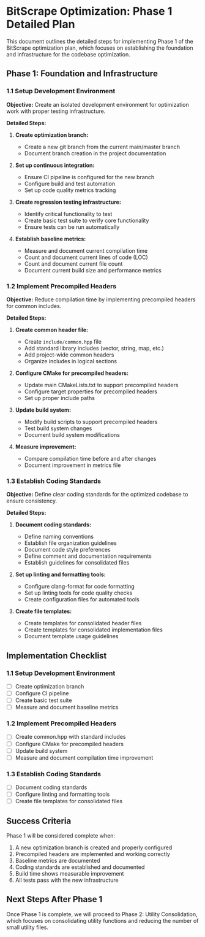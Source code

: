 # BitScrape Optimization: Phase 1 Detailed Plan

This document outlines the detailed steps for implementing Phase 1 of the BitScrape optimization plan, which focuses on establishing the foundation and infrastructure for the codebase optimization.

## Phase 1: Foundation and Infrastructure

### 1.1 Setup Development Environment

**Objective:** Create an isolated development environment for optimization work with proper testing infrastructure.

**Detailed Steps:**

1. **Create optimization branch:**
   - Create a new git branch from the current main/master branch
   - Document branch creation in the project documentation

2. **Set up continuous integration:**
   - Ensure CI pipeline is configured for the new branch
   - Configure build and test automation
   - Set up code quality metrics tracking

3. **Create regression testing infrastructure:**
   - Identify critical functionality to test
   - Create basic test suite to verify core functionality
   - Ensure tests can be run automatically

4. **Establish baseline metrics:**
   - Measure and document current compilation time
   - Count and document current lines of code (LOC)
   - Count and document current file count
   - Document current build size and performance metrics

### 1.2 Implement Precompiled Headers

**Objective:** Reduce compilation time by implementing precompiled headers for common includes.

**Detailed Steps:**

1. **Create common header file:**
   - Create `include/common.hpp` file
   - Add standard library includes (vector, string, map, etc.)
   - Add project-wide common headers
   - Organize includes in logical sections

2. **Configure CMake for precompiled headers:**
   - Update main CMakeLists.txt to support precompiled headers
   - Configure target properties for precompiled headers
   - Set up proper include paths

3. **Update build system:**
   - Modify build scripts to support precompiled headers
   - Test build system changes
   - Document build system modifications

4. **Measure improvement:**
   - Compare compilation time before and after changes
   - Document improvement in metrics file

### 1.3 Establish Coding Standards

**Objective:** Define clear coding standards for the optimized codebase to ensure consistency.

**Detailed Steps:**

1. **Document coding standards:**
   - Define naming conventions
   - Establish file organization guidelines
   - Document code style preferences
   - Define comment and documentation requirements
   - Establish guidelines for consolidated files

2. **Set up linting and formatting tools:**
   - Configure clang-format for code formatting
   - Set up linting tools for code quality checks
   - Create configuration files for automated tools

3. **Create file templates:**
   - Create templates for consolidated header files
   - Create templates for consolidated implementation files
   - Document template usage guidelines

## Implementation Checklist

### 1.1 Setup Development Environment
- [ ] Create optimization branch
- [ ] Configure CI pipeline
- [ ] Create basic test suite
- [ ] Measure and document baseline metrics

### 1.2 Implement Precompiled Headers
- [ ] Create common.hpp with standard includes
- [ ] Configure CMake for precompiled headers
- [ ] Update build system
- [ ] Measure and document compilation time improvement

### 1.3 Establish Coding Standards
- [ ] Document coding standards
- [ ] Configure linting and formatting tools
- [ ] Create file templates for consolidated files

## Success Criteria

Phase 1 will be considered complete when:

1. A new optimization branch is created and properly configured
2. Precompiled headers are implemented and working correctly
3. Baseline metrics are documented
4. Coding standards are established and documented
5. Build time shows measurable improvement
6. All tests pass with the new infrastructure

## Next Steps After Phase 1

Once Phase 1 is complete, we will proceed to Phase 2: Utility Consolidation, which focuses on consolidating utility functions and reducing the number of small utility files.
